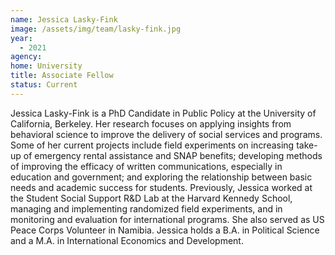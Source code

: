 ```yaml
---
name: Jessica Lasky-Fink
image: /assets/img/team/lasky-fink.jpg
year:
  - 2021
agency:
home: University
title: Associate Fellow
status: Current
---
```


Jessica Lasky-Fink is a PhD Candidate in Public Policy at the University of California, Berkeley. Her research focuses on applying insights from behavioral science to improve the delivery of social services and programs. Some of her current projects include field experiments on increasing take-up of emergency rental assistance and SNAP benefits; developing methods of improving the efficacy of written communications, especially in education and government; and exploring the relationship between basic needs and academic success for students. Previously, Jessica worked at the Student Social Support R&D Lab at the Harvard Kennedy School, managing and implementing randomized field experiments, and in monitoring and evaluation for international programs. She also served as US Peace Corps Volunteer in Namibia. Jessica holds a B.A. in Political Science and a M.A. in International Economics and Development.
 
